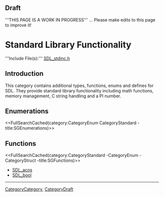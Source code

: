 <!-- # page was renamed from CategoryAdditionalOther -->

## Draft

'''THIS PAGE IS A WORK IN PROGRESS''' ... Please make edits to this page to improve it!


# Standard Library Functionality

'''Include File(s):'''  [SDL_stdinc.h](http://hg.libsdl.org/SDL/file/default/include/SDL_stdinc.h)


## Introduction
This category contains additional types, functions, enums and defines for SDL. They provide standard library functionality including math functions, memory management, C string handling and a PI number.

## Enumerations
<<FullSearchCached(category:CategoryEnum CategoryStandard -title:SGEnumerations)>>

<!-- #== Structures == -->
<!-- #<<FullSearchCached(category:CategoryStruct CategoryStandard -title:SGStructures)>> -->

## Functions
<<FullSearchCached(category:CategoryStandard -CategoryEnum -CategoryStruct -title:SGFunctions)>>

<!-- BEGIN CATEGORY LIST -->
- [SDL_acos](SDL_acos)
- [SDL_bool](SDL_bool)
<!-- END CATEGORY LIST -->
----
[CategoryCategory](CategoryCategory), [CategoryDraft](CategoryDraft)
